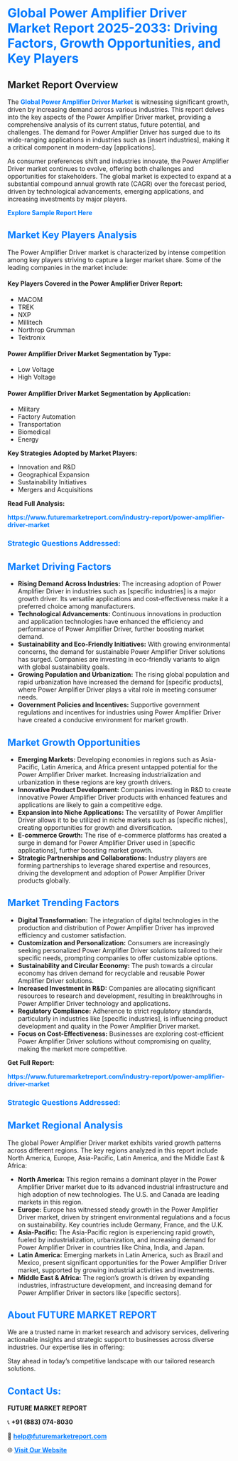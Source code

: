 <h1 style="color: #007BFF;">Global Power Amplifier Driver Market Report 2025-2033: Driving Factors, Growth Opportunities, and Key Players</h1>

<section id="overview">
<h2>Market Report Overview</h2>
<p>The <a href="https://www.futuremarketreport.com/industry-report/power-amplifier-driver-market" style="color: #007BFF; text-decoration: none;"><strong>Global Power Amplifier Driver Market</strong></a> is witnessing significant growth, driven by increasing demand across various industries. This report delves into the key aspects of the Power Amplifier Driver market, providing a comprehensive analysis of its current status, future potential, and challenges. The demand for Power Amplifier Driver has surged due to its wide-ranging applications in industries such as [insert industries], making it a critical component in modern-day [applications].</p>
<p>As consumer preferences shift and industries innovate, the Power Amplifier Driver market continues to evolve, offering both challenges and opportunities for stakeholders. The global market is expected to expand at a substantial compound annual growth rate (CAGR) over the forecast period, driven by technological advancements, emerging applications, and increasing investments by major players.</p>
</section>

<section id="overview">
<p><a href="https://www.futuremarketreport.com/request-sample/reportId=81492" style="color: #007BFF; text-decoration: none;"><strong>Explore Sample Report Here</strong></a></p>
</section>

<section id="key-players">
<h2 style="color: #007BFF;">Market Key Players Analysis</h2>
<p>The Power Amplifier Driver market is characterized by intense competition among key players striving to capture a larger market share. Some of the leading companies in the market include:</p>
<h4>Key Players Covered in the Power Amplifier Driver Report:</h4>
<ul><li>MACOM</li><li>TREK</li><li>NXP</li><li>Millitech</li><li>Northrop Grumman</li><li>Tektronix</li></ul>
<h4>Power Amplifier Driver Market Segmentation by Type:</h4>
<ul><li>Low Voltage</li><li>High Voltage</li></ul>

<h4>Power Amplifier Driver Market Segmentation by Application:</h4>
<ul><li>Military</li><li>Factory Automation</li><li>Transportation</li><li>Biomedical</li><li>Energy</li></ul>
<p><strong>Key Strategies Adopted by Market Players:</strong></p>
<ul>
<li>Innovation and R&D</li>
<li>Geographical Expansion</li>
<li>Sustainability Initiatives</li>
<li>Mergers and Acquisitions</li>
</ul>
</section>

<section>
<p><strong>Read Full Analysis: </strong></p><a href="https://www.futuremarketreport.com/industry-report/power-amplifier-driver-market" style="color: #007BFF; text-decoration: none;"><strong>https://www.futuremarketreport.com/industry-report/power-amplifier-driver-market</strong></a>
<h3 style="color: #007BFF;">Strategic Questions Addressed:</h3>
</section>

<section id="driving-factors">
<h2 style="color: #007BFF;">Market Driving Factors</h2>
<ul>
<li><strong>Rising Demand Across Industries:</strong> The increasing adoption of Power Amplifier Driver in industries such as [specific industries] is a major growth driver. Its versatile applications and cost-effectiveness make it a preferred choice among manufacturers.</li>
<li><strong>Technological Advancements:</strong> Continuous innovations in production and application technologies have enhanced the efficiency and performance of Power Amplifier Driver, further boosting market demand.</li>
<li><strong>Sustainability and Eco-Friendly Initiatives:</strong> With growing environmental concerns, the demand for sustainable Power Amplifier Driver solutions has surged. Companies are investing in eco-friendly variants to align with global sustainability goals.</li>
<li><strong>Growing Population and Urbanization:</strong> The rising global population and rapid urbanization have increased the demand for [specific products], where Power Amplifier Driver plays a vital role in meeting consumer needs.</li>
<li><strong>Government Policies and Incentives:</strong> Supportive government regulations and incentives for industries using Power Amplifier Driver have created a conducive environment for market growth.</li>
</ul>
</section>

<section id="growth-opportunities">
<h2 style="color: #007BFF;">Market Growth Opportunities</h2>
<ul>
<li><strong>Emerging Markets:</strong> Developing economies in regions such as Asia-Pacific, Latin America, and Africa present untapped potential for the Power Amplifier Driver market. Increasing industrialization and urbanization in these regions are key growth drivers.</li>
<li><strong>Innovative Product Development:</strong> Companies investing in R&D to create innovative Power Amplifier Driver products with enhanced features and applications are likely to gain a competitive edge.</li>
<li><strong>Expansion into Niche Applications:</strong> The versatility of Power Amplifier Driver allows it to be utilized in niche markets such as [specific niches], creating opportunities for growth and diversification.</li>
<li><strong>E-commerce Growth:</strong> The rise of e-commerce platforms has created a surge in demand for Power Amplifier Driver used in [specific applications], further boosting market growth.</li>
<li><strong>Strategic Partnerships and Collaborations:</strong> Industry players are forming partnerships to leverage shared expertise and resources, driving the development and adoption of Power Amplifier Driver products globally.</li>
</ul>
</section>

<section id="trending-factors">
<h2 style="color: #007BFF;">Market Trending Factors</h2>
<ul>
<li><strong>Digital Transformation:</strong> The integration of digital technologies in the production and distribution of Power Amplifier Driver has improved efficiency and customer satisfaction.</li>
<li><strong>Customization and Personalization:</strong> Consumers are increasingly seeking personalized Power Amplifier Driver solutions tailored to their specific needs, prompting companies to offer customizable options.</li>
<li><strong>Sustainability and Circular Economy:</strong> The push towards a circular economy has driven demand for recyclable and reusable Power Amplifier Driver solutions.</li>
<li><strong>Increased Investment in R&D:</strong> Companies are allocating significant resources to research and development, resulting in breakthroughs in Power Amplifier Driver technology and applications.</li>
<li><strong>Regulatory Compliance:</strong> Adherence to strict regulatory standards, particularly in industries like [specific industries], is influencing product development and quality in the Power Amplifier Driver market.</li>
<li><strong>Focus on Cost-Effectiveness:</strong> Businesses are exploring cost-efficient Power Amplifier Driver solutions without compromising on quality, making the market more competitive.</li>
</ul>
</section>

<section>
<p><strong>Get Full Report: </strong></p><a href="https://www.futuremarketreport.com/industry-report/power-amplifier-driver-market" style="color: #007BFF; text-decoration: none;"><strong>https://www.futuremarketreport.com/industry-report/power-amplifier-driver-market</strong></a>
<h3 style="color: #007BFF;">Strategic Questions Addressed:</h3>
</section>


<section id="regional-analysis">
<h2 style="color: #007BFF;">Market Regional Analysis</h2>
<p>The global Power Amplifier Driver market exhibits varied growth patterns across different regions. The key regions analyzed in this report include North America, Europe, Asia-Pacific, Latin America, and the Middle East & Africa:</p>
<ul>
<li><strong>North America:</strong> This region remains a dominant player in the Power Amplifier Driver market due to its advanced industrial infrastructure and high adoption of new technologies. The U.S. and Canada are leading markets in this region.</li>
<li><strong>Europe:</strong> Europe has witnessed steady growth in the Power Amplifier Driver market, driven by stringent environmental regulations and a focus on sustainability. Key countries include Germany, France, and the U.K.</li>
<li><strong>Asia-Pacific:</strong> The Asia-Pacific region is experiencing rapid growth, fueled by industrialization, urbanization, and increasing demand for Power Amplifier Driver in countries like China, India, and Japan.</li>
<li><strong>Latin America:</strong> Emerging markets in Latin America, such as Brazil and Mexico, present significant opportunities for the Power Amplifier Driver market, supported by growing industrial activities and investments.</li>
<li><strong>Middle East & Africa:</strong> The region’s growth is driven by expanding industries, infrastructure development, and increasing demand for Power Amplifier Driver in sectors like [specific sectors].</li>
</ul>
</section>

<footer>
<h2 style="color: #007BFF;">About FUTURE MARKET REPORT</h2>
<p>We are a trusted name in market research and advisory services, delivering actionable insights and strategic support to businesses across diverse industries. Our expertise lies in offering:</p>

<p>Stay ahead in today’s competitive landscape with our tailored research solutions.</p>

<h2 style="color: #007BFF;">Contact Us:</h2>
<p><strong>FUTURE MARKET REPORT</strong></p>
<p>📞 <strong>+91 (883) 074-8030</strong></p>
<p>📧 <strong><a href="mailto:help@futuremarketreport.com" style="color: #007BFF;">help@futuremarketreport.com</a></strong></p>
<p>🌐 <strong><a href="https://www.futuremarketreport.com/" style="color: #007BFF;">Visit Our Website</a></strong></p>
</footer>
